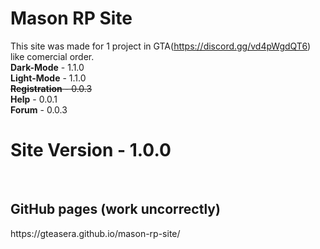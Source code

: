# Mason RP Site
This site was made for 1 project in GTA(https://discord.gg/vd4pWgdQT6) like comercial order.
<br><b>Dark-Mode</b> - 1.1.0 <br>
<b>Light-Mode</b> - 1.1.0 <br>
<s><b>Registration</b> - 0.0.3</s> <br>
<b>Help</b> - 0.0.1 <br>
<b>Forum</b> - 0.0.3 <br>

<h1><b>Site Version</b> - 1.0.0</h1> <br>



<h2>GitHub pages (work uncorrectly)</h2>
https://gteasera.github.io/mason-rp-site/

